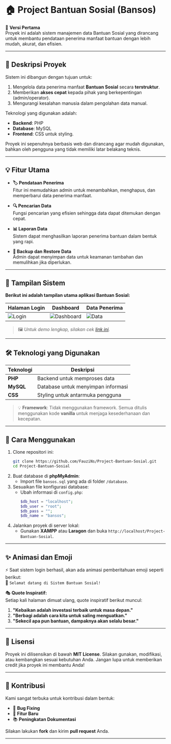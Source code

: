 # 🏠 **Project Bantuan Sosial (Bansos)**  

🚀 **Versi Pertama**  
Proyek ini adalah sistem manajemen data Bantuan Sosial yang dirancang untuk membantu pendataan penerima manfaat bantuan dengan lebih mudah, akurat, dan efisien.

---

## 📖 **Deskripsi Proyek**

Sistem ini dibangun dengan tujuan untuk:  
1. Mengelola data penerima manfaat **Bantuan Sosial** secara **terstruktur**.  
2. Memberikan **akses cepat** kepada pihak yang berkepentingan (admin/operator).  
3. Mengurangi kesalahan manusia dalam pengolahan data manual.  

Teknologi yang digunakan adalah:  
- **Backend**: PHP  
- **Database**: MySQL  
- **Frontend**: CSS untuk styling.  

Proyek ini sepenuhnya berbasis web dan dirancang agar mudah digunakan, bahkan oleh pengguna yang tidak memiliki latar belakang teknis.  

---

## 💡 **Fitur Utama**

- **🏷️ Pendataan Penerima**  
  Fitur ini memudahkan admin untuk menambahkan, menghapus, dan memperbarui data penerima manfaat.

- **🔍 Pencarian Data**  
  Fungsi pencarian yang efisien sehingga data dapat ditemukan dengan cepat.

- **📊 Laporan Data**  
  Sistem dapat menghasilkan laporan penerima bantuan dalam bentuk yang rapi.

- **💾 Backup dan Restore Data**  
  Admin dapat menyimpan data untuk keamanan tambahan dan memulihkan jika diperlukan.

---

## 🎨 **Tampilan Sistem**

**Berikut ini adalah tampilan utama aplikasi Bantuan Sosial:**  

| Halaman Login | Dashboard | Data Penerima |
|---------------|-----------|---------------|
| ![Login](https://via.placeholder.com/250) | ![Dashboard](https://via.placeholder.com/250) | ![Data](https://via.placeholder.com/250) |

> 🖼️ *Untuk demo lengkap, silakan cek [link ini](https://github.com/FauziNs/Project-Bantuan-Sosial).*

---

## 🛠️ **Teknologi yang Digunakan**

| Teknologi  | Deskripsi                            |
|------------|--------------------------------------|
| **PHP**    | Backend untuk memproses data         |
| **MySQL**  | Database untuk menyimpan informasi   |
| **CSS**    | Styling untuk antarmuka pengguna     |

> 💡 **Framework**: Tidak menggunakan framework. Semua ditulis menggunakan kode **vanilla** untuk menjaga kesederhanaan dan kecepatan.

---

## 🚀 **Cara Menggunakan**

1. Clone repositori ini:
   ```bash
   git clone https://github.com/FauziNs/Project-Bantuan-Sosial.git
   cd Project-Bantuan-Sosial
   ```
2. Buat database di **phpMyAdmin**:
   - Import file `bansos.sql` yang ada di folder `/database`.  
3. Sesuaikan file konfigurasi database:
   - Ubah informasi di `config.php`:
     ```php
     $db_host = "localhost";
     $db_user = "root";
     $db_pass = "";
     $db_name = "bansos";
     ```
4. Jalankan proyek di server lokal:
   - Gunakan **XAMPP** atau **Laragon** dan buka `http://localhost/Project-Bantuan-Sosial`.

---

## ✨ **Animasi dan Emoji**

⚡ Saat sistem login berhasil, akan ada animasi pemberitahuan emoji seperti berikut:  
🎉 `Selamat datang di Sistem Bantuan Sosial!`  

🎭 **Quote Inspiratif:**  
Setiap kali halaman dimuat ulang, quote inspiratif berikut muncul:  
1. **"Kebaikan adalah investasi terbaik untuk masa depan."**  
2. **"Berbagi adalah cara kita untuk saling menguatkan."**  
3. **"Sekecil apa pun bantuan, dampaknya akan selalu besar."**

---

## 📌 **Lisensi**

Proyek ini dilisensikan di bawah **MIT License**. Silakan gunakan, modifikasi, atau kembangkan sesuai kebutuhan Anda. Jangan lupa untuk memberikan credit jika proyek ini membantu Anda!  

---

## 🤝 **Kontribusi**

Kami sangat terbuka untuk kontribusi dalam bentuk:  
- 🐞 **Bug Fixing**  
- 🌟 **Fitur Baru**  
- 📚 **Peningkatan Dokumentasi**

Silakan lakukan **fork** dan kirim **pull request** Anda.  

---
